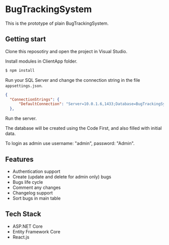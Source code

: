 # BugTrackingSystem
This is the prototype of plain BugTrackingSystem.

## Getting start
Clone this reposotiry and open the project in Visual Studio.

Install modules in ClientApp folder.
```sh
$ npm install
```

Run your SQL Server and change the connection string in the file `appsettings.json`.
```json
{
  "ConnectionStrings": {
      "DefaultConnection": "Server=10.0.1.6,1433;Database=BugTrackingSystemDB;User=SA;Password=P@ssw0rd;"
  },
```
Run the server.

The database will be created using the Code First, and also filled with initial data.

To login as admin use username: "admin", password: "Admin".

## Features
 - Authentication support
 - Create (update and delete for admin only) bugs
 - Bugs life cycle
 - Comment any changes
 - Changelog support
 - Sort bugs in main table

## Tech Stack
 - ASP.NET Core
 - Entity Framework Core
 - React.js
